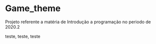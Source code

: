 # Game_theme
Projeto referente a matéria de Introdução a programação no periodo de 2020.2

teste, teste, teste
